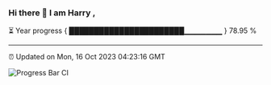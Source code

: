 ### Hi there 👋 I am Harry , 

⏳ Year progress { ███████████████████████▁▁▁▁▁▁▁ } 78.95 %

---

⏰ Updated on Mon, 16 Oct 2023 04:23:16 GMT

![Progress Bar CI](https://github.com/duykhang68/duykhang68/workflows/Progress%20Bar%20CI/badge.svg)

